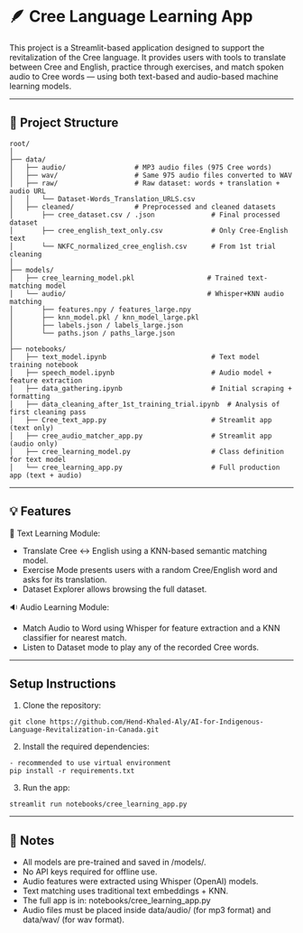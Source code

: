 # 🪶 Cree Language Learning App

This project is a Streamlit-based application designed to support the revitalization of the Cree language. It provides users with tools to translate between Cree and English, practice through exercises, and match spoken audio to Cree words — using both text-based and audio-based machine learning models.

---

## 📁 Project Structure

```
root/
│
├── data/
│   ├── audio/                 # MP3 audio files (975 Cree words)
│   ├── wav/                   # Same 975 audio files converted to WAV
│   ├── raw/                   # Raw dataset: words + translation + audio URL
│   │   └── Dataset-Words_Translation_URLS.csv
│   ├── cleaned/               # Preprocessed and cleaned datasets
│       ├── cree_dataset.csv / .json              # Final processed dataset
│       ├── cree_english_text_only.csv            # Only Cree-English text
│       └── NKFC_normalized_cree_english.csv      # From 1st trial cleaning
│
├── models/
│   ├── cree_learning_model.pkl                  # Trained text-matching model
│   └── audio/                                   # Whisper+KNN audio matching
│       ├── features.npy / features_large.npy
│       ├── knn_model.pkl / knn_model_large.pkl
│       ├── labels.json / labels_large.json
│       └── paths.json / paths_large.json
│
├── notebooks/
│   ├── text_model.ipynb                          # Text model training notebook
│   ├── speech_model.ipynb                        # Audio model + feature extraction
│   ├── data_gathering.ipynb                      # Initial scraping + formatting
│   ├── data_cleaning_after_1st_training_trial.ipynb  # Analysis of first cleaning pass
│   ├── Cree_text_app.py                          # Streamlit app (text only)
│   ├── cree_audio_matcher_app.py                 # Streamlit app (audio only)
│   ├── cree_learning_model.py                    # Class definition for text model
│   └── cree_learning_app.py                      # Full production app (text + audio)

```

---

## 💡 Features

🧠 Text Learning Module:
- Translate Cree ↔ English using a KNN-based semantic matching model.
- Exercise Mode presents users with a random Cree/English word and asks for its translation.
- Dataset Explorer allows browsing the full dataset.

🔉 Audio Learning Module:
- Match Audio to Word using Whisper for feature extraction and a KNN classifier for nearest match.
- Listen to Dataset mode to play any of the recorded Cree words.

---

## Setup Instructions

1. Clone the repository:
```
git clone https://github.com/Hend-Khaled-Aly/AI-for-Indigenous-Language-Revitalization-in-Canada.git
```

2. Install the required dependencies:
```
- recommended to use virtual environment
pip install -r requirements.txt
```

3. Run the app:
```
streamlit run notebooks/cree_learning_app.py
```

---

## 🔐 Notes

- All models are pre-trained and saved in /models/.
- No API keys required for offline use.
- Audio features were extracted using Whisper (OpenAI) models.
- Text matching uses traditional text embeddings + KNN.
- The full app is in: notebooks/cree_learning_app.py
- Audio files must be placed inside data/audio/ (for mp3 format) and data/wav/ (for wav format).


